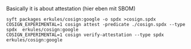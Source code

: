 Basically it is about attestation (hier eben mit SBOM)


~~~
syft packages erkules/cosign:google -o spdx >cosign.spdx
COSIGN_EXPERIMENTAL=1 cosign attest -predicate ./cosign.spdx --type spdx  erkules/cosign:google
COSIGN_EXPERIMENTAL=1 cosign verify-attestation --type spdx  erkules/cosign:google
~~~
